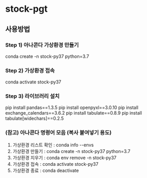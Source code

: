 # stock-pgt

## 사용방법

### Step 1) 아나콘다 가상환경 만들기

conda create -n stock-py37 python=3.7

### Step 2) 가상환경 접속

conda activate stock-py37


### Step 3) 라이브러리 설치

pip install pandas==1.3.5
pip install openpyxl==3.0.10
pip install exchange_calendars==3.6.2
pip install tabulate==0.8.9
pip install tabulate[widechars]==0.2.5

### (참고) 아나콘다 명령어 모음 (복사 붙여넣기 용도)

1. 가상환경 리스트 확인 : conda info --envs
2. 가상환경 만들기     : conda create -n stock-py37 python=3.7
3. 가상환경 지우기     : conda env remove -n stock-py37
4. 가상환경 접속      : conda activate stock-py37
5. 가상환경 종료      : conda deactivate